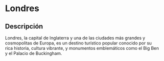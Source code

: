 # Londres

## Descripción
Londres, la capital de Inglaterra y una de las ciudades más grandes y cosmopolitas de Europa, es un destino turístico popular conocido por su rica historia, cultura vibrante, y monumentos emblemáticos como el Big Ben y el Palacio de Buckingham.